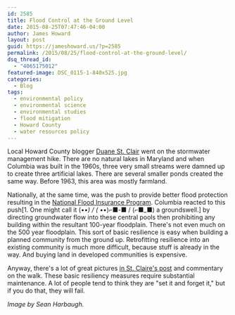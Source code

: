 ```yaml
---
id: 2585
title: Flood Control at the Ground Level
date: 2015-08-25T07:47:46-04:00
author: James Howard
layout: post
guid: https://jameshoward.us/?p=2585
permalink: /2015/08/25/flood-control-at-the-ground-level/
dsq_thread_id:
  - "4065175012"
featured-image: DSC_0115-1-840x525.jpg
categories:
  - Blog
tags:
  - environmental policy
  - environmental science
  - environmental studies
  - flood mitigation
  - Howard County
  - water resources policy
---
```

Local Howard County blogger [Duane St. Clair](http://hococonnect.blogspot.com) went on the stormwater management hike.  There are no natural lakes in Maryland and when Columbia was built in the 1960s, three very small streams were damned up to create three artificial lakes.  There are several smaller ponds created the same way.  Before 1963, this area was mostly farmland.  

Nationally, at the same time, was the push to provide better flood protection resulting in the [National Flood Insurance Program](/research/environmental-policy).  Columbia reacted to this push[1. One might call it (•_•) / ( •_•)⌐■-■ / (⌐■_■) a groundswell.] by directing groundwater flow into these central pools then prohibiting any building within the resultant 100-year floodplain.  There's not even much on the 500 year floodplain.  This sort of basic resilience is easy when building a planned community from the ground up.  Retrofitting resilience into an existing community is much more difficult, because stuff is already in the way.  And buying land in developed communities is expensive.

Anyway, there's a lot of great pictures [in St. Claire's post](http://hococonnect.blogspot.com/2015/08/storm-water-runoff-we-have-seen-enemy.html) and commentary on the walk.  These basic resiliency measures require substantial maintenance.  A lot of people tend to think they are "set it and forget it," but if you do that, they will fail.

_Image by Sean Harbaugh._

